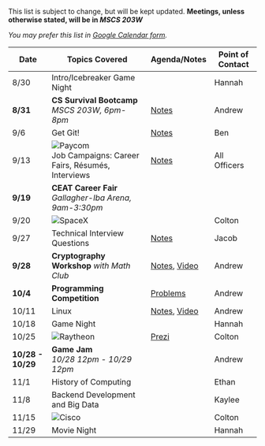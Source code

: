 This list is subject to change, but will be kept updated. **Meetings, unless otherwise stated, will be in _MSCS 203W_**

*You may prefer this list in [Google Calendar form](https://okstateacm.github.io/calendar/).*

| Date 	| Topics Covered                | Agenda/Notes                 | Point of Contact             |
|-------|-------------------------------|------------------------------|------------------------------|
| 8/30	| Intro/Icebreaker Game Night   |                              | Hannah                       |
| **8/31** 	| **CS Survival Bootcamp**</br>*MSCS 203W, 6pm-8pm*	     | [Notes](https://github.com/OKStateACM/cs-survival-bootcamp/blob/master/README.md) | Andrew                       |
| 9/6 	| Get Git! | [Notes](https://github.com/OKStateACM/MeetingNotes/blob/master/2017-2018/fall2017/09-06%20-%20Git.md) | Ben                          |
| 9/13  | ![Paycom](https://upload.wikimedia.org/wikipedia/commons/2/2e/Paycom_logo_%282015%29.png)<br/>Job Campaigns: Career Fairs, Résumés, Interviews | [Notes](https://github.com/OKStateACM/MeetingNotes/blob/master/2017-2018/fall2017/09-13%20-%20Job%20Campaigns.md) | All Officers                 |
| **9/19** | **CEAT Career Fair**<br/>*Gallagher-Iba Arena, 9am-3:30pm* | |                           |
| 9/20	| ![SpaceX](https://upload.wikimedia.org/wikipedia/commons/thumb/d/de/SpaceX-Logo.svg/332px-SpaceX-Logo.svg.png) | | Colton |
| 9/27	| Technical Interview Questions | [Notes](https://github.com/OKStateACM/MeetingNotes/blob/master/2017-2018/fall2017/09-27%20-%20Technical%20Interviews.md) | Jacob                        |
| **9/28**	| **Cryptography Workshop** *with Math Club* | [Notes](https://github.com/OKStateACM/CryptoWorkshop), [Video](https://youtu.be/ArkmzhtmPM4)            | Andrew                       |
| **10/4**  | **Programming Competition**       | [Problems](http://cs.okstate.edu/acm/problems/fall2017/) | Andrew                       |
| 10/11 | Linux                         | [Notes](https://github.com/OKStateACM/MeetingNotes/blob/master/2017-2018/fall2017/10-11%20-%20Linux.md), [Video](https://www.youtube.com/watch?v=2h5tcO5Vfho) | Andrew                       |
| 10/18 | Game Night                    |                              | Hannah                       |
| 10/25 | ![Raytheon](https://upload.wikimedia.org/wikipedia/commons/thumb/7/77/Raytheon.svg/320px-Raytheon.svg.png) | [Prezi](https://prezi.com/-xoviaptabas/software-in-defense/) | Colton |
| **10/28 - 10/29** | **Game Jam**<br>*10/28 12pm - 10/29 12pm* |      | Andrew                       |
| 11/1  | History of Computing          |                              | Ethan                        |
| 11/8  | Backend Development and Big Data |                           | Kaylee                       |
| 11/15 | ![Cisco](https://upload.wikimedia.org/wikipedia/commons/thumb/6/64/Cisco_logo.svg/320px-Cisco_logo.svg.png) | | Colton |
| 11/29 | Movie Night                   |                              | Hannah                       |
